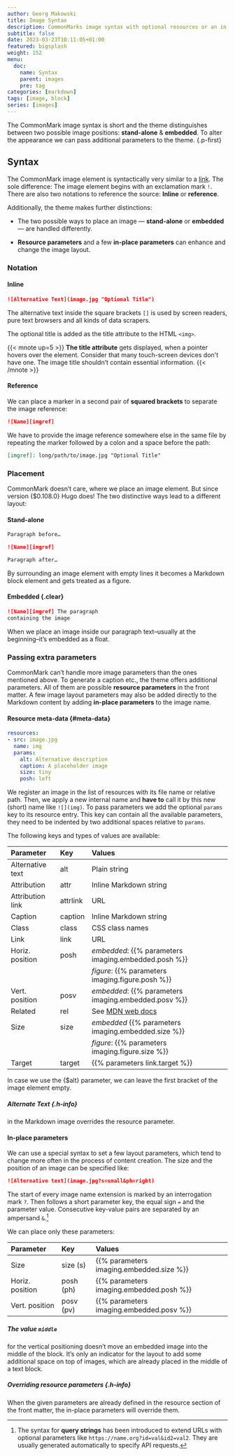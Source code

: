 ```yaml
---
author: Georg Makowski
title: Image Syntax
description: CommonMarks image syntax with optional resources or an in-place query-string
subtitle: false
date: 2023-03-23T10:11:05+01:00 
featured: bigsplash
weight: 152
menu:
  doc:
    name: Syntax
    parent: images
    pre: tag
categories: [markdown]
tags: [image, block]
series: [images]
---
```


The CommonMark image syntax is short and the theme distinguishes between two possible image positions: **stand-alone** & **embedded**. To alter the appearance we can pass additional parameters to the theme.
{.p-first}
<!--more-->

## Syntax

The CommonMark image element is syntactically very similar to a [link](/doc/basic/link). The sole difference: The image element begins with an exclamation mark `!`. There are also two notations to reference the source: **Inline** or **reference**.

Additionally, the theme makes further distinctions:

- The two possible ways to place an image — **stand-alone** or **embedded** — are handled differently.

- **Resource parameters** and a few **in-place parameters** can enhance and change the image layout.

### Notation

#### Inline

 ```md
 ![Alternative Text](image.jpg "Optional Title")
 ```

The alternative text inside the square brackets `[]` is used by screen readers, pure text browsers and all kinds of data scrapers.

The optional title is added as the title attribute to the HTML `<img>`.

{{< mnote up=5 >}}
**The title attribute** gets displayed, when a pointer hovers over the element. Consider that many touch-screen devices don't have one. The image title shouldn’t contain essential information.
{{< /mnote >}}

#### Reference

We can place a marker in a second pair of **squared brackets** to separate the image reference:

```md {.left}
![Name][imgref]
```

We have to provide the image reference somewhere else in the same file by repeating the marker followed by a colon and a space before the path:

```md
[imgref]: long/path/to/image.jpg "Optional Title"
```

### Placement

CommonMark doesn’t care, where we place an image element. But since version {$0.108.0} Hugo does! The two distinctive ways lead to a different layout:

#### Stand-alone

```md {.left}
Paragraph before…

![Name][imgref]

Paragraph after…
```

By surrounding an image element with empty lines it becomes a Markdown block element and gets treated as a figure.

#### Embedded {.clear}

```md {.left}
![Name][imgref] The paragraph 
containing the image
```

When we place an image inside our paragraph text–usually at the beginning–it’s embedded as a float.

### Passing extra parameters

CommonMark can’t handle more image parameters than the ones mentioned above. To generate a caption etc., the theme offers additional parameters. All of them are possible **resource parameters** in the front matter. A few image layout parameters may also be added directly to the Markdown content by adding **in-place parameters** to the image name.

#### Resource meta-data {#meta-data}

```yaml {.right linenos=true linenostart=10}
resources:
- src: image.jpg
  name: img
  params:
    alt: Alternative description
    caption: A placeholder image
    size: tiny
    posh: left
```

We register an image in the list of resources with its file name or relative path. Then, we apply a new internal name and **have to** call it by this new (short) name like `![](img)`. To pass parameters we add the optional `params` key to its resource entry. This key can contain all the available parameters, they need to be indented by two additional spaces relative to `params`.

The following keys and types of values are available:

| Parameter | Key | Values |
|:---------|:----------|:---------|
| Alternative text | alt | Plain string |
| Attribution | attr | Inline Markdown string |
| Attribution link | attrlink | URL |
| Caption | caption | Inline Markdown string |
| Class | class | CSS class names |
| Link | link | URL |
| Horiz. position | posh | _embedded_: {{% parameters imaging.embedded.posh %}} |
| | | _figure_: {{% parameters imaging.figure.posh %}} |
| Vert. position | posv | _embedded_: {{% parameters imaging.embedded.posv %}} |
| Related | rel | See [MDN web docs](https://developer.mozilla.org/en-US/docs/Web/HTML/Link_types) |
| Size | size | _embedded_ {{% parameters imaging.embedded.size %}} |
| | | _figure_: {{% parameters imaging.figure.size %}} |
| Target | target | {{% parameters link.target %}} |

In case we use the {$alt} parameter, we can leave the first bracket of the image element empty.

##### Alternate Text {.h-info}
in the Markdown image overrides the resource parameter.

#### In-place parameters
We can use a special syntax to set a few layout parameters, which tend to change more often in the process of content creation. The size and the position of an image can be specified like:

```md
![Alternative text](image.jpg?s=small&ph=right)
```

The start of every image name extension is marked by an interrogation mark `?`. Then follows a short parameter key, the equal sign `=` and the parameter value. Consecutive key-value pairs are separated by an ampersand `&`.[^1]

We can place only these parameters:

| Parameter | Key | Values |
|:----|:----|:----|
| Size | size (s) | {{% parameters imaging.embedded.size %}} |
| Horiz. position | posh (ph) | {{% parameters imaging.embedded.posh %}} |
| Vert. position | posv (pv) | {{% parameters imaging.embedded.posv %}} |

##### The value `middle`
for the vertical positioning doesn’t move an embedded image into the middle of the block. It’s only an indicator for the layout to add some additional space on top of images, which are already placed in the middle of a text block.

[^1]: The syntax for **query strings** has been introduced to extend URLs with optional parameters like `https://name.org?id=val&id2=val2`. They are usually generated automatically to specify API requests.

##### Overriding resource parameters {.h-info}

When the given parameters are already defined in the resource section of the front matter, the in-place parameters will override them.
